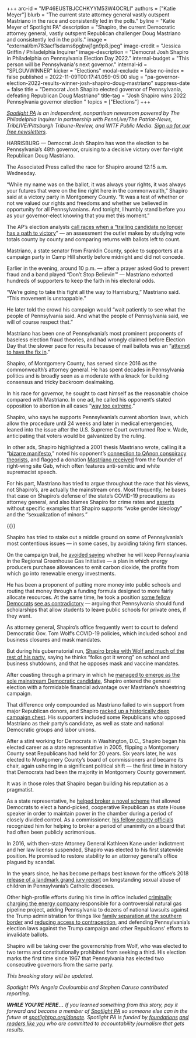 +++
arc-id = "MP46EUSTBJCCHKYYM53W4OCRLI"
authors = ["Katie Meyer"]
blurb = "The current state attorney general vastly outspent Mastriano in the race and consistently led in the polls."
byline = "Katie Meyer of Spotlight PA"
description = "Shapiro, the current Democratic attorney general, vastly outspent Republican challenger Doug Mastriano and consistently led in the polls."
image = "external/bm783acf1sdams6pgbwj1gn9p8.jpeg"
image-credit = "Jessica Griffin / Philadelphia Inquirer"
image-description = "Democrat Josh Shapiro in Philadelphia on Pennsylvania Election Day 2022."
internal-budget = "This person will be Pennsylvania's next governor."
internal-id = "SPLGUVWINNER"
kicker = "Elections"
modal-exclude = false
no-index = false
published = 2022-11-09T00:17:41.059-05:00
slug = "pa-governor-election-2022-results-winner-josh-shapiro-doug-mastriano"
suppress-date = false
title = "Democrat Josh Shapiro elected governor of Pennsylvania, defeating Republican Doug Mastriano"
title-tag = "Josh Shapiro wins 2022 Pennsylvania governor election "
topics = ["Elections"]
+++

<a href="https://www.spotlightpa.org/"><i>Spotlight PA</i></a><i> is an independent, nonpartisan newsroom powered by The Philadelphia Inquirer in partnership with PennLive/The Patriot-News, TribLIVE/Pittsburgh Tribune-Review, and WITF Public Media. </i><a href="https://www.spotlightpa.org/newsletters"><i>Sign up for our free newsletters</i></a><i>.</i>

HARRISBURG — Democrat Josh Shapiro has won the election to be Pennsylvania’s 48th governor, cruising to a decisive victory over far-right Republican Doug Mastriano.

The Associated Press called the race for Shapiro around 12:15 a.m. Wednesday.

“While my name was on the ballot, it was always your rights, it was always your futures that were on the line right here in the commonwealth,” Shapiro said at a victory party in Montgomery County. “It was a test of whether or not we valued our rights and freedoms and whether we believed in opportunity for all Pennsylvanians. And tonight, I humbly stand before you as your governor-elect knowing that you met this moment.”

<script src="https://www.spotlightpa.org/embed.js" async></script><div data-spl-embed-version="1" data-spl-src="https://www.spotlightpa.org/embeds/newsletter/"></div>

The AP’s election analysts <a href="https://www.ap.org/about/our-role-in-elections/how-we-call-races">call races when a “trailing candidate no longer has a path to victory</a>” — an assessment the outlet makes by studying vote totals county by county and comparing returns with ballots left to count.

Mastriano, a state senator from Franklin County, spoke to supporters at a campaign party in Camp Hill shortly before midnight and did not concede. 

Earlier in the evening, around 10 p.m. — after a prayer asked God to prevent fraud and a band played “Don’t Stop Believin’” — Mastriano exhorted hundreds of supporters to keep the faith in his electoral odds.

“We’re going to take this fight all the way to Harrisburg,” Mastriano said. “This movement is unstoppable.”

He later told the crowd his campaign would “wait patiently to see what the people of Pennsylvania said. And what the people of Pennsylvania said, we will of course respect that.”

Mastriano has been one of Pennsylvania’s most prominent proponents of baseless election fraud theories, and had wrongly claimed before Election Day that the slower pace for results because of mail ballots was an “<a href="https://rumble.com/v1q6hyb-pa-gubernatorial-candidate-doug-mastriano-joins-american-sunrise.html">attempt to have the fix in</a>.”

Shapiro, of Montgomery County, has served since 2016 as the commonwealth’s attorney general. He has spent decades in Pennsylvania politics and is broadly seen as a moderate with a knack for building consensus and tricky backroom dealmaking.

In his race for governor, he sought to cast himself as the reasonable choice compared with Mastriano. In one ad, he called his opponent’s stated opposition to abortion in all cases “<a href="https://www.washingtonpost.com/video/politics/shapiro-on-mastriano-way-too-extreme-campaign-ad-2022/2022/07/06/b8bdcf76-6966-4174-8603-6e3d2391031e_video.html">way too extreme</a>.”

Shapiro, who says he supports Pennsylvania’s current abortion laws, which allow the procedure until 24 weeks and later in medical emergencies, leaned into the issue after the U.S. Supreme Court overturned Roe v. Wade, anticipating that voters would be galvanized by the ruling.

In other ads, Shapiro highlighted a 2001 thesis Mastriano wrote, calling it a “<a href="https://thehill.com/homenews/campaign/3644059-shapiro-rolls-out-new-ad-hitting-mastriano-over-2001-thesis/">bizarre manifesto</a>,” noted his opponent’s <a href="https://www.youtube.com/watch?v=ZEkWeAlYY9s">connection to QAnon conspiracy theorists</a>, and flagged a donation <a href="https://www.wtae.com/article/josh-shapiro-campaign-ad-doug-mastriano-gab/41033475#">Mastriano received</a> from the founder of right-wing site Gab, which often features anti-semitic and white supremacist speech.

For his part, Mastriano has tried to argue throughout the race that his views, not Shapiro’s, are actually the mainstream ones. Most frequently, he bases that case on Shapiro’s defense of the state’s COVID-19 precautions as attorney general, and also blames Shapiro for crime rates and <a href="https://twitter.com/dougmastriano/status/1587140337251786756">asserts</a> without specific examples that Shapiro supports “woke gender ideology” and the “sexualization of minors.”

{{<picture src="external/p9sg6zz2njrkpxc59nyh4t4dmw.jpeg" description="Doug Mastriano takes the stage with his wife Rebbie at his election night watch party in Camp Hill." caption="Doug Mastriano takes the stage with his wife Rebbie at his election night watch party in Camp Hill." credit="Amanda Berg / For Spotlight PA">}} 

Shapiro has tried to stake out a middle ground on some of Pennsylvania’s most contentious issues — in some cases, by avoiding taking firm stances.

On the campaign trail, he <a href="https://www.spotlightpa.org/news/2022/10/pa-election-2022-mastriano-shapiro-environment-rggi-fracking/">avoided saying</a> whether he will keep Pennsylvania in the Regional Greenhouse Gas Initiative — a plan in which energy producers purchase allowances to emit carbon dioxide, the profits from which go into renewable energy investments.

He has been a proponent of putting more money into public schools and routing that money through a funding formula designed to more fairly allocate resources. At the same time, he took a position <a href="https://www.meadvilletribune.com/cnhi_network/shapiro-on-support-for-school-choice-it-s-what-i-believe/article_4a00fe83-547d-5b94-a70f-4433edb29fc0.html">some fellow Democrats</a> <a href="https://www.mcall.com/news/pennsylvania/mc-nws-pa-election-mastriano-school-choice-20220929-pozd6kjkzbaexin2v6sfk2fawm-story.html">see as contradictory</a> — arguing that Pennsylvania should fund scholarships that allow students to leave public schools for private ones, if they want.

As attorney general, Shapiro’s office frequently went to court to defend Democratic Gov. Tom Wolf’s COVID-19 policies, which included school and business closures and mask mandates.

But during his gubernatorial run, <a href="https://whyy.org/articles/josh-shapiro-pa-governor-race-wolf-covid-measures/">Shapiro broke with Wolf and much of the rest of his party</a>, saying he thinks “folks got it wrong” on school and business shutdowns, and that he opposes mask and vaccine mandates.

After coasting through a primary in which he <a href="https://whyy.org/articles/for-josh-shapiro-the-only-dem-candidate-for-pa-governor-its-all-going-according-to-plan/">managed to emerge as the sole mainstream Democratic candidate</a>, Shapiro entered the general election with a formidable financial advantage over Mastriano’s shoestring campaign.

That difference only compounded as Mastriano failed to win support from major Republican donors, and Shapiro <a href="https://www.spotlightpa.org/news/2022/09/pa-election-2022-shapiro-mastriano-governor-race-donors-spending/">racked up a historically deep campaign chest</a>. His supporters included some Republicans who opposed Mastriano as their party’s candidate, as well as state and national Democratic groups and labor unions.

After a stint working for Democrats in Washington, D.C., Shapiro began his elected career as a state representative in 2005, flipping a Montgomery County seat Republicans had held for 20 years. Six years later, he was elected to Montgomery County’s board of commissioners and became its chair, again ushering in a significant political shift — the first time in history that Democrats had been the majority in Montgomery County government.

It was in those roles that Shapiro began building his reputation as a pragmatist.

As a state representative, he <a href="https://www.phillymag.com/news/2007/11/20/politics-cleaning-house-dec2007/">helped broker a novel scheme</a> that allowed Democrats to elect a hand-picked, cooperative Republican as state House speaker in order to maintain power in the chamber during a period of closely divided control. As a commissioner, <a href="https://whyy.org/articles/for-josh-shapiro-the-only-dem-candidate-for-pa-governor-its-all-going-according-to-plan/">his fellow county officials</a> recognized him for helping to broker a period of unanimity on a board that had often been publicly acrimonious.

<script src="https://www.spotlightpa.org/embed.js" async></script><div data-spl-embed-version="1" data-spl-src="https://www.spotlightpa.org/embeds/donate/"></div>

In 2016, with then-state Attorney General Kathleen Kane under indictment and her law license suspended, Shapiro was elected to his first statewide position. He promised to restore stability to an attorney general’s office plagued by scandal.

In the years since, he has become perhaps best known for the office’s 2018 <a href="https://www.npr.org/2018/08/14/636855561/report-reveals-widespread-sexual-abuse-by-over-300-priests-in-pa">release of a landmark grand jury report</a> on longstanding sexual abuse of children in Pennsylvania’s Catholic dioceses.

Other high-profile efforts during his time in office included <a href="https://whyy.org/articles/pennsylvania-ag-reschedules-mariner-east-pipeline-pipeline-probe-announcement/">criminally charging the energy company</a> responsible for a controversial natural gas pipeline project, adding Pennsylvania to dozens of national lawsuits against the Trump administration for things like <a href="https://www.attorneygeneral.gov/taking-action/press-releases/attorney-general-shapiro-files-lawsuit-challenging-trump-administrations-unlawful-family-separation-policy/">family separation at the southern border</a> and <a href="https://www.attorneygeneral.gov/taking-action/attorney-general-josh-shapiro-sues-president-trump-and-trump-administration-for-eliminating-guaranteed-contraceptive-care/">reducing access to contraception</a>, and defending Pennsylvania’s election laws against the Trump campaign and other Republicans’ efforts to invalidate ballots.

Shapiro will be taking over the governorship from Wolf, who was elected to two terms and constitutionally prohibited from seeking a third. His election marks the first time since 1967 that Pennsylvania has elected two consecutive governors from the same party.

<i>This breaking story will be updated.</i>

<i>Spotlight PA’s Angela Couloumbis and Stephen Caruso contributed reporting.</i>

<i><b>WHILE YOU’RE HERE...</b></i><i> If you learned something from this story, pay it forward and become a member of </i><a href="https://www.spotlightpa.org/"><i>Spotlight PA</i></a><i> so someone else can in the future at </i><a href="http://spotlightpa.org/donate"><i>spotlightpa.org/donate</i></a><i>. Spotlight PA is funded by</i><a href="https://www.spotlightpa.org/support"><i> foundations</i></a><i> </i><a href="https://www.spotlightpa.org/support"><i>and readers like you</i></a><i> who are committed to accountability journalism that gets results.</i>
